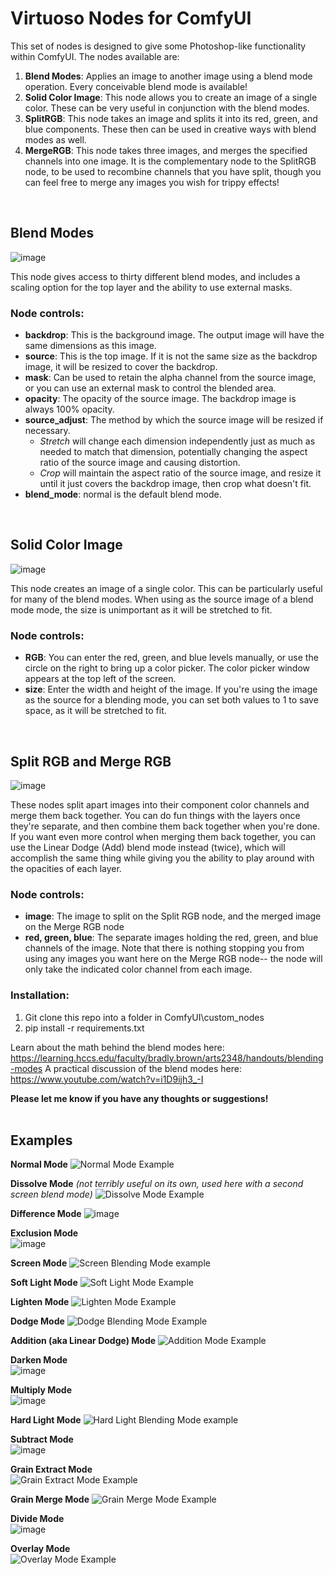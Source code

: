 # Virtuoso Nodes for ComfyUI

This set of nodes is designed to give some Photoshop-like functionality within ComfyUI. The nodes available are:

1. **Blend Modes**: Applies an image to another image using a blend mode operation. Every conceivable blend mode is available!
2. **Solid Color Image**: This node allows you to create an image of a single color. These can be very useful in conjunction with the blend modes.
3. **SplitRGB**: This node takes an image and splits it into its red, green, and blue components. These then can be used in creative ways with blend modes as well.
4. **MergeRGB**: This node takes three images, and merges the specified channels into one image. It is the complementary node to the SplitRGB node, to be used to recombine channels that you have split, though you can feel free to merge any images you wish for trippy effects!
<br>

## Blend Modes

![image](https://github.com/chrisfreilich/virtuoso-nodes/assets/108036952/baf71856-aefa-4ffb-9972-fc0b7e165956)

This node gives access to thirty different blend modes, and includes a scaling option for the top layer and the ability to use external masks.

### Node controls:

- **backdrop**: This is the background image. The output image will have the same dimensions as this image.
- **source**: This is the top image. If it is not the same size as the backdrop image, it will be resized to cover the backdrop.
- **mask**: Can be used to retain the alpha channel from the source image, or you can use an external mask to control the blended area.
- **opacity**: The opacity of the source image. The backdrop image is always 100% opacity. 
- **source_adjust**: The method by which the source image will be resized if necessary.
     - *Stretch* will change each dimension independently just as much as needed to match that dimension, potentially changing the aspect ratio of the source image and causing distortion.
     - *Crop* will maintain the aspect ratio of the source image, and resize it until it just covers the backdrop image, then crop what doesn't fit.
- **blend_mode**: normal is the default blend mode.
<br>

## Solid Color Image

![image](https://github.com/chrisfreilich/virtuoso-nodes/assets/108036952/d2fea774-a390-4adc-a2d5-4f475c508acf)

This node creates an image of a single color. This can be particularly useful for many of the blend modes. When using as the source image of a blend mode mode, the size is unimportant as it will be stretched to fit.

### Node controls:

- **RGB**: You can enter the red, green, and blue levels manually, or use the circle on the right to bring up a color picker. The color picker window appears at the top left of the screen.
- **size**: Enter the width and height of the image. If you're using the image as the source for a blending mode, you can set both values to 1 to save space, as it will be stretched to fit.
<br>

## Split RGB and Merge RGB 

![image](https://github.com/chrisfreilich/virtuoso-nodes/assets/108036952/d8ae9988-5f5b-43da-bfaa-15b9778f1959)

These nodes split apart images into their component color channels and merge them back together. You can do fun things with the layers once they're separate, and then combine them back together when you're done. If you want even more control when merging them back together, you can use the Linear Dodge (Add) blend mode instead (twice), which will accomplish the same thing while giving you the ability to play around with the opacities of each layer.

### Node controls:

- **image**: The image to split on the Split RGB node, and the merged image on the Merge RGB node
- **red, green, blue**: The separate images holding the red, green, and blue channels of the image. Note that there is nothing stopping you from using any images you want here on the Merge RGB node-- the node will only take the indicated color channel from each image.
  
### Installation:

1. Git clone this repo into a folder in ComfyUI\custom_nodes
2. pip install -r requirements.txt

Learn about the math behind the blend modes here: https://learning.hccs.edu/faculty/bradly.brown/arts2348/handouts/blending-modes
A practical discussion of the blend modes here: https://www.youtube.com/watch?v=i1D9ijh3_-I

**Please let me know if you have any thoughts or suggestions!**
<br><br>


## Examples

**Normal Mode**
![Normal Mode Example](https://github.com/chrisfreilich/virtuoso-nodes/assets/108036952/fd400439-51f3-40a0-b5a3-2c7ff3d78f61)

**Dissolve Mode** *(not terribly useful on its own, used here with a second screen blend mode)*
![Dissolve Mode Example](https://github.com/chrisfreilich/virtuoso-nodes/assets/108036952/783ac2aa-7532-4ca2-a1ef-78ba5aa7d4fd)

**Difference Mode**
![image](https://github.com/chrisfreilich/virtuoso-nodes/assets/108036952/02e939ab-fcd1-4f05-a5ce-8a333a32cf9e)

**Exclusion Mode**  
![image](https://github.com/chrisfreilich/virtuoso-nodes/assets/108036952/2bd9f600-160c-4087-b2c7-ae0285bb6b3e)

**Screen Mode**
![Screen Blending Mode example](https://github.com/chrisfreilich/virtuoso-nodes/assets/108036952/594b788d-49f4-4bfc-8b9d-445e2436f6d9)

**Soft Light Mode**
![Soft Light Mode Example](https://github.com/chrisfreilich/virtuoso-nodes/assets/108036952/079c6d67-faef-47ca-9835-27b1c1234dfb)

**Lighten Mode**
![Lighten Mode Example](https://github.com/chrisfreilich/virtuoso-nodes/assets/108036952/ac05104d-6d64-4084-a44c-a78b51745ce9)

**Dodge Mode**
![Dodge Blending Mode Example](https://github.com/chrisfreilich/virtuoso-nodes/assets/108036952/747899e7-896d-49cc-af4f-8c914bb3ea8c)

**Addition (aka Linear Dodge) Mode**
![Addition Mode Example](https://github.com/chrisfreilich/virtuoso-nodes/assets/108036952/1d6c94c5-6b52-4a1f-a99b-f12b535d478c)

**Darken Mode**  
![image](https://github.com/chrisfreilich/virtuoso-nodes/assets/108036952/f62c784f-63e8-4786-8fa1-b5ffe729fb4e)

**Multiply Mode**  
![image](https://github.com/chrisfreilich/virtuoso-nodes/assets/108036952/844852a1-a946-4c69-89d5-6f3bb6f40ef5)

**Hard Light Mode**
![Hard Light Blending Mode example](https://github.com/chrisfreilich/virtuoso-nodes/assets/108036952/97eccf07-2369-4cae-bd24-0b035fb3fbbf)

**Subtract Mode**  
![image](https://github.com/chrisfreilich/virtuoso-nodes/assets/108036952/566b19ea-663e-4a8e-9924-85e2e213a67d)

**Grain Extract Mode**  
![Grain Extract Mode Example](https://github.com/chrisfreilich/virtuoso-nodes/assets/108036952/13880223-3653-4eaa-b1e7-371c8fe07fc5)

**Grain Merge Mode**
![Grain Merge Mode Example](https://github.com/chrisfreilich/virtuoso-nodes/assets/108036952/0e1691e1-e92d-4282-8989-ac9e8281120e)

**Divide Mode**  
![image](https://github.com/chrisfreilich/virtuoso-nodes/assets/108036952/14100f42-b5a4-4be3-8a61-cde77b53e65c)

**Overlay Mode**  
![Overlay Mode Example](https://github.com/chrisfreilich/virtuoso-nodes/assets/108036952/de63d31c-99e9-434c-ad97-84767f9cac09)

